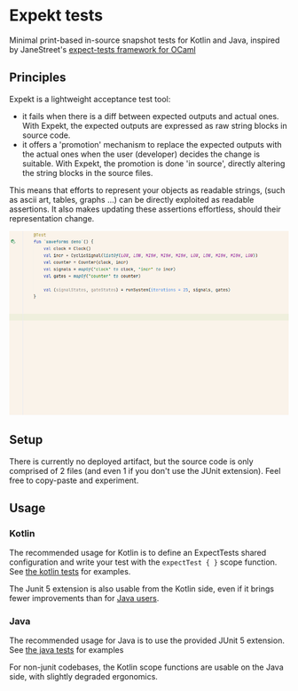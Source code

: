 # Expekt tests

Minimal print-based in-source snapshot tests for Kotlin and Java, inspired by JaneStreet's [expect-tests framework for OCaml](https://blog.janestreet.com/the-joy-of-expect-tests/)

## Principles

Expekt is a lightweight acceptance test tool:
- it fails when there is a diff between expected outputs and actual ones. With Expekt, the expected outputs are expressed as raw string blocks in source code.
- it offers a 'promotion' mechanism to replace the expected outputs with the actual ones when the user (developer) decides the change is suitable. With Expekt, the promotion is done 'in source', directly altering the string blocks in the source files. 

This means that efforts to represent your objects as readable strings, (such as ascii art, tables, graphs ...) can be directly exploited as readable assertions.
It also makes updating these assertions effortless, should their representation change.

![waveforms demo](doc/waveforms.gif)

## Setup

There is currently no deployed artifact, but the source code is only comprised of 2 files (and even 1 if you don't use the JUnit extension).
Feel free to copy-paste and experiment.

## Usage

### Kotlin

The recommended usage for Kotlin is to define an ExpectTests shared configuration and write your test with the `expectTest { }` scope function. See [the kotlin tests](src/test/kotlin/nyub/expekt/KotlinUsageTest.kt) for examples.

The Junit 5 extension is also usable from the Kotlin side, even if it brings fewer improvements than for [Java users](#java).

### Java

The recommended usage for Java is to use the provided JUnit 5 extension. See [the java tests](src/test/kotlin/nyub/expekt/JavaUsageTest.java) for examples

For non-junit codebases, the Kotlin scope functions are usable on the Java side, with slightly degraded ergonomics.

